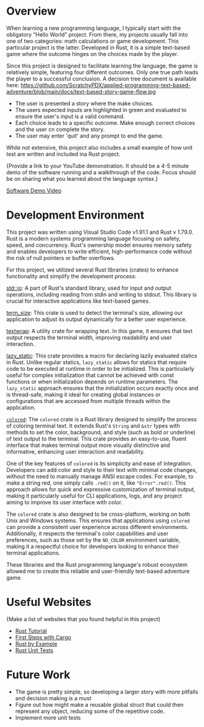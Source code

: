 # Overview

When learning a new programming language, I typically start with the obligatory “Hello World” project. From there, my projects usually fall into one of two categories: math calculations or game development. This particular project is the latter. Developed in Rust, it is a simple text-based game where the outcome hinges on the choices made by the player.

Since this project is designed to facilitate learning the language, the game is relatively simple, featuring four different outcomes. Only one true path leads the player to a successful conclusion. A decision tree document is available here: https://github.com/ScratchyPDX/applied-programming-text-based-adventure/blob/main/docs/text-based-story-game-flow.jpg

- The user is presented a story where the make choices.
- The users expected inputs are highlighted in green and evaluated to ensure the user's input is a valid command.
- Each choice leads to a specific outcome. Make enough correct choices and the user cn complete the story.
- The user may enter 'quit' and any prompt to end the game.

While not extensive, this project also includes a small example of how unit test are written and included ina Rust project.

{Provide a link to your YouTube demonstration. It should be a 4-5 minute demo of the software running and a walkthrough of the code. Focus should be on sharing what you learned about the language syntax.}

[Software Demo Video](http://youtube.link.goes.here)

# Development Environment

This project was written using Visual Studio Code v1.91.1 and Rust v 1.79.0. Rust is a modern systems programming language focusing on safety, speed, and concurrency. Rust's ownership model ensures memory safety and enables developers to write efficient, high-performance code without the risk of null pointers or buffer overflows. 

For this project, we utilized several Rust libraries (crates) to enhance functionality and simplify the development process:

[std::io](https://doc.rust-lang.org/std/io/): A part of Rust's standard library, used for input and output operations, including reading from stdin and writing to stdout. This library is crucial for interactive applications like text-based games.

[term_size](https://crates.io/crates/term_size): This crate is used to detect the terminal's size, allowing our application to adjust its output dynamically for a better user experience.

[textwrap](https://crates.io/crates/textwrap): A utility crate for wrapping text. In this game, it ensures that text output respects the terminal width, improving readability and user interaction.

[lazy_static](https://crates.io/crates/lazy_static): This crate provides a macro for declaring lazily evaluated statics in Rust. Unlike regular statics, `lazy_static` allows for statics that require code to be executed at runtime in order to be initialized. This is particularly useful for complex initialization that cannot be achieved with const functions or when initialization depends on runtime parameters. The `lazy_static` approach ensures that the initialization occurs exactly once and is thread-safe, making it ideal for creating global instances or configurations that are accessed from multiple threads within the application.

[`colored`](https://crates.io/crates/colored): The `colored` crate is a Rust library designed to simplify the process of coloring terminal text. It extends Rust's `String` and `&str` types with methods to set the color, background, and style (such as bold or underline) of text output to the terminal. This crate provides an easy-to-use, fluent interface that makes terminal output more visually distinctive and informative, enhancing user interaction and readability.

One of the key features of `colored` is its simplicity and ease of integration. Developers can add color and style to their text with minimal code changes, without the need to manually manage ANSI escape codes. For example, to make a string red, one simply calls `.red()` on it, like `"Error".red()`. This approach allows for quick and expressive customization of terminal output, making it particularly useful for CLI applications, logs, and any project aiming to improve its user interface with color.

The `colored` crate is also designed to be cross-platform, working on both Unix and Windows systems. This ensures that applications using `colored` can provide a consistent user experience across different environments. Additionally, it respects the terminal's color capabilities and user preferences, such as those set by the `NO_COLOR` environment variable, making it a respectful choice for developers looking to enhance their terminal applications.

These libraries and the Rust programming language's robust ecosystem allowed me to create this reliable and user-friendly text-based adventure game.

# Useful Websites

{Make a list of websites that you found helpful in this project}
- [Rust Tutorial](https://www.tutorialspoint.com/rust/index.htm)
- [First Steps with Cargo](https://doc.rust-lang.org/cargo/getting-started/first-steps.html)
- [Rust by Example](https://doc.rust-lang.org/rust-by-example/index.html)
- [Rust Unit Tests](https://doc.rust-lang.org/rust-by-example/testing/unit_testing.html)
 
# Future Work

- The game is pretty simple, so developing a larger story with more pitfalls and decision making is a must 
- Figure out how might make a reusable global struct that could then represent any object, reducing some of the repetitive code.
- Implement more unit tests
